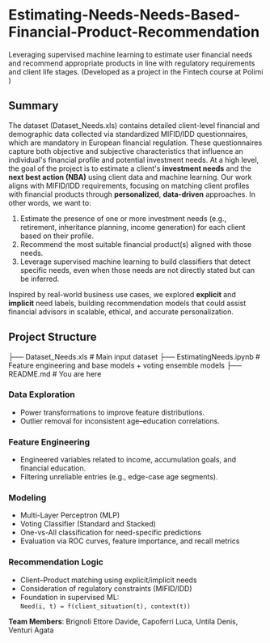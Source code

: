 # Estimating-Needs-Needs-Based-Financial-Product-Recommendation
Leveraging supervised machine learning to estimate user financial needs and recommend appropriate products in line with regulatory requirements and client life stages.
(Developed as a project in the Fintech course at Polimi )

## Summary
The dataset (Dataset_Needs.xls) contains detailed client-level financial and demographic data collected via standardized MIFID/IDD questionnaires, which are mandatory in European financial regulation. These questionnaires capture both objective and subjective characteristics that influence an individual's financial profile and potential investment needs. 
At a high level, the goal of the project is to estimate a client's **investment needs** and the **next best action (NBA)** using client data and machine learning. Our work aligns with MIFID/IDD requirements, focusing on matching client profiles with financial products through **personalized**, **data-driven** approaches. 
In other words, we want to: 

1. Estimate the presence of one or more investment needs (e.g., retirement, inheritance planning, income generation) for each client based on their profile.
2. Recommend the most suitable financial product(s) aligned with those needs.
3. Leverage supervised machine learning to build classifiers that detect specific needs, even when those needs are not directly stated but can be inferred.

Inspired by real-world business use cases, we explored **explicit** and **implicit** need labels, building recommendation models that could assist financial advisors in scalable, ethical, and accurate personalization.

## Project Structure
├── Dataset_Needs.xls # Main input dataset
├── EstimatingNeeds.ipynb # Feature engineering and base models + voting ensemble models
├── README.md # You are here

### Data Exploration


- Power transformations to improve feature distributions.
- Outlier removal for inconsistent age–education correlations.

### Feature Engineering
- Engineered variables related to income, accumulation goals, and financial education.
- Filtering unreliable entries (e.g., edge-case age segments).

### Modeling
- Multi-Layer Perceptron (MLP)
- Voting Classifier (Standard and Stacked)
- One-vs-All classification for need-specific predictions
- Evaluation via ROC curves, feature importance, and recall metrics

### Recommendation Logic
- Client–Product matching using explicit/implicit needs
- Consideration of regulatory constraints (MIFID/IDD)
- Foundation in supervised ML:  
  `Need(i, t) = f(client_situation(t), context(t))`


**Team Members**: Brignoli Ettore Davide, Capoferri Luca, Untila Denis, Venturi Agata  

